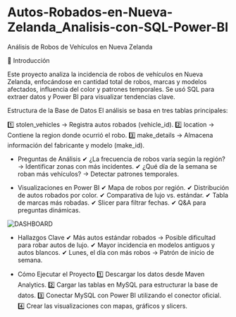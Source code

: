 # Autos-Robados-en-Nueva-Zelanda_Analisis-con-SQL-Power-BI

Análisis de Robos de Vehículos en Nueva Zelanda

📌 Introducción

Este proyecto analiza la incidencia de robos de vehículos en Nueva Zelanda, enfocándose en cantidad total de robos, marcas y modelos afectados, 
influencia del color y patrones temporales. Se usó SQL para extraer datos y Power BI para visualizar tendencias clave.

Estructura de la Base de Datos
El análisis se basa en tres tablas principales:

1️⃣ stolen_vehicles → Registra autos robados (vehicle_id). 2️⃣ location → Contiene la region donde ocurrió el robo. 3️⃣ make_details → Almacena información del fabricante y modelo (make_id).

- Preguntas de Análisis
✔ ¿La frecuencia de robos varía según la región? → Identificar zonas con más incidentes. ✔ ¿Qué día de la semana se roban más vehículos? → Detectar patrones temporales.

- Visualizaciones en Power BI
✔ Mapa de robos por región. ✔ Distribución de autos robados por color. ✔ Comparativa de lujo vs. estándar. ✔ Tabla de marcas más robadas. ✔ Slicer para filtrar fechas. ✔ Q&A para preguntas dinámicas.

![DASHBOARD](https://github.com/user-attachments/assets/fad80e91-5adb-4149-82eb-e25934391a3c)

- Hallazgos Clave
✔ Más autos estándar robados → Posible dificultad para robar autos de lujo. ✔ Mayor incidencia en modelos antiguos y autos blancos. ✔ Lunes, el día con más robos → Patrón de inicio de semana.

- Cómo Ejecutar el Proyecto 
1️⃣ Descargar los datos desde Maven Analytics. 2️⃣ Cargar las tablas en MySQL para estructurar la base de datos. 3️⃣ Conectar MySQL con Power BI utilizando el conector oficial. 4️⃣ Crear las visualizaciones con mapas, gráficos y slicers.
